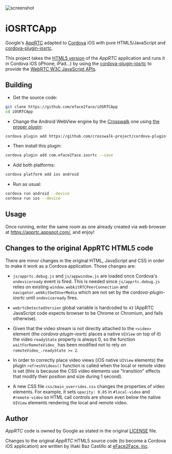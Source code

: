 ![screenshot](https://raw.githubusercontent.com/eface2face/iOSRTCApp/master/art/photo1.jpg)


# iOSRTCApp

Google's [AppRTC](https://apprtc.appspot.com/) adapted to [Cordova](http://cordova.apache.org/) iOS with pure HTML5/JavaScript and [cordova-plugin-iosrtc](https://github.com/eface2face/cordova-plugin-iosrtc).

This project takes the [HTML5 version](https://github.com/webrtc/apprtc/tree/master/src/web_app) of the *AppRTC* application and runs it in Cordova iOS (iPhone, iPad...) by using the [cordova-plugin-iosrtc](https://github.com/eface2face/cordova-plugin-iosrtc) to provide the [WebRTC W3C JavaScript APIs](http://www.w3.org/TR/webrtc/).


## Building

- Get the source code:
```bash
git clone https://github.com/eface2face/iOSRTCApp
cd iOSRTCApp
```
- Change the Android WebView engine by the [Crosswalk](https://crosswalk-project.org/) one using [the proper plugin](https://github.com/crosswalk-project/cordova-plugin-crosswalk-webview):
```bash
cordova plugin add https://github.com/crosswalk-project/cordova-plugin-crosswalk-webview --save
```
- Then install this plugin:
```bash
cordova plugin add com.eface2face.iosrtc --save
```
- Add both platforms:
```bash
cordova platform add ios android
```
- Run as usual:
```bash
cordova run android --device
cordova run ios --device
```


## Usage

Once running, enter the same room as one already created via web browser at https://apprtc.appspot.com/, and enjoy!


## Changes to the original AppRTC HTML5 code

There are minor changes in the original HTML, JavaScript and CSS in order to make it work as a Cordova application. Those changes are:

* `js/apprtc.debug.js` and `js/appwindow.js` are loaded once Cordova's `ondeviceready` event is fired. This is needed since `js/apprtc.debug.js` relies on existing `window.webkitRTCPeerConnection` and `navigator.webkitGetUserMedia` which are not set by the *cordova-plugin-iosrtc* until `ondeviceready` fires.

* `webrtcDetectedVersion` global variable is hardcoded to `43` (AppRTC JavaScript code expects browser to be Chrome or Chromium, and fails otherwise).

* Given that the video stream is not directly attached to the `<video>` element (the *cordova-plugin-iosrtc* places a native `UIView` on top of it) the video `readyState` property is always 0, so the function `waitForRemoteVideo_` has been modified not to rely on `remoteVideo_.readyState >= 2`.

* In order to correctly place video views (iOS native `UIView` elements) the plugin `refreshVideos()` function is called when the local or remote video is set (this is because the CSS video elements use "transition" effects that modify their position and size during 1 second).

* A new CSS file `css/main_overrides.css` changes the properties of video elements. For example, it sets `opacity: 0.85` in `#local-video` and `#remote-video` so HTML call controls are shown even below the native `UIView` elements rendering the local and remote video.


## Author

*AppRTC* code is owned by Google as stated in the original [LICENSE](LICENSE.md) file.

Changes to the original *AppRTC* HTML5 source code (to become a Cordova iOS application) are written by Iñaki Baz Castillo at [eFace2Face, inc](https://eface2face.com).
